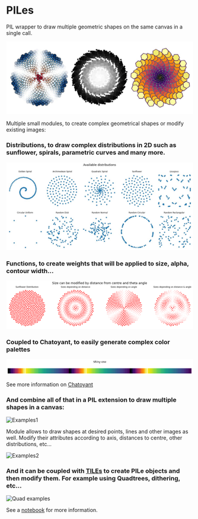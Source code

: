 # **PILes**
PIL wrapper to draw multiple geometric shapes on the same canvas in a single call.

![Example](https://github.com/Sylvain-Deposit/PILes/blob/main/docs/title_1.jpg)

Multiple small modules, to create complex geometrical shapes or modify existing images:

### Distributions, to draw complex distributions in 2D such as sunflower, spirals, parametric curves and many more.

![Distributions](https://github.com/Sylvain-Deposit/PILes/blob/main/docs/distributions.jpg)

### Functions, to create weights that will be applied to size, alpha, contour width...

![Weights](https://github.com/Sylvain-Deposit/PILes/blob/main/docs/weights.png)

### Coupled to Chatoyant, to easily generate complex color palettes

![palette](https://github.com/Sylvain-Deposit/PILes/blob/main/docs/palette.png)

See more information on [Chatoyant](https://github.com/Sylvain-Deposit/Chatoyant)

### And combine all of that in a PIL extension to draw multiple shapes in a canvas:

![Examples1](https://user-images.githubusercontent.com/60986961/194337536-4c1f72a4-e6aa-4f85-acf4-c78f1375c00b.png)


Module allows to draw shapes at desired points, lines and other images as well. Modify their attributes according to axis, distances to centre, other distributions, etc...

![Examples2](https://user-images.githubusercontent.com/60986961/182819718-85d3c930-0c74-4658-860f-5b95115b7107.png)

### And it can be coupled with [TILEs](https://github.com/Sylvain-Deposit/TILEs) to create PILe objects and then modify them. For example using Quadtrees, dithering, etc...

![Quad examples](https://user-images.githubusercontent.com/60986961/197569905-f33ae73a-d41a-4726-991c-e34a601e3b68.png)

See a [notebook](https://github.com/Sylvain-Deposit/PILes/blob/main/docs/PILes%20-%20Examples.ipynb) for more information.
